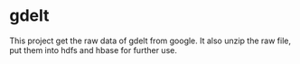 # gdelt
This project get the raw data of gdelt from google. It also unzip the raw file, put them into hdfs and hbase for further use.  
